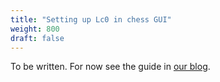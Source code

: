 ```yaml
---
title: "Setting up Lc0 in chess GUI"
weight: 800
draft: false
---
```


To be written. For now see the guide in [our blog](http://blog.lczero.org/2018/09/guide-setting-up-leela-on-chess-gui.html).
